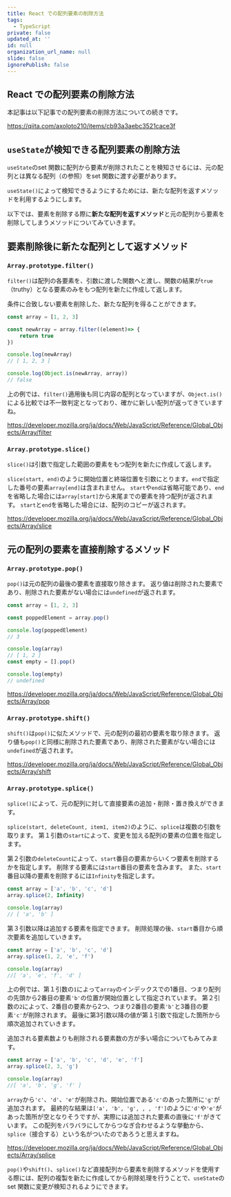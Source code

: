 ```yaml
---
title: React での配列要素の削除方法
tags:
  - TypeScript
private: false
updated_at: ''
id: null
organization_url_name: null
slide: false
ignorePublish: false
---
```

## React での配列要素の削除方法
本記事は以下記事での配列要素の削除方法についての続きです。

https://qiita.com/axoloto210/items/cb93a3aebc3521cace3f

## `useState`が検知できる配列要素の削除方法
`useState`のset 関数に配列から要素が削除されたことを検知させるには、元の配列とは異なる配列（の参照）をset 関数に渡す必要があります。

`useState()`によって検知できるようにするためには、新たな配列を返すメソッドを利用するようにします。

以下では、要素を削除する際に**新たな配列を返すメソッド**と元の配列から要素を削除してしまうメソッドについてみていきます。

## 要素削除後に新たな配列として返すメソッド
### `Array.prototype.filter()`
`filter()`は配列の各要素を、引数に渡した関数へと渡し、関数の結果が`true`（truthy）となる要素のみをもつ配列を新たに作成して返します。

条件に合致しない要素を削除した、新たな配列を得ることができます。

```ts
const array = [1, 2, 3]

const newArray = array.filter((element)=> {
    return true
})

console.log(newArray)
// [ 1, 2, 3 ]

console.log(Object.is(newArray, array))
// false
```
上の例では、`filter()`適用後も同じ内容の配列となっていますが、`Object.is()`による比較では不一致判定となっており、確かに新しい配列が返ってきていますね。

https://developer.mozilla.org/ja/docs/Web/JavaScript/Reference/Global_Objects/Array/filter

### `Array.prototype.slice()`
`slice()`は引数で指定した範囲の要素をもつ配列を新たに作成して返します。

`slice(start, end)`のように開始位置と終端位置を引数にとります。`end`で指定した番号の要素`array[end]`は含まれません。
`start`や`end`は省略可能であり、`end`を省略した場合には`array[start]`から末尾までの要素を持つ配列が返されます。
`start`と`end`を省略した場合には、配列のコピーが返されます。

https://developer.mozilla.org/ja/docs/Web/JavaScript/Reference/Global_Objects/Array/slice

## 元の配列の要素を直接削除するメソッド
### `Array.prototype.pop()`
`pop()`は元の配列の最後の要素を直接取り除きます。
返り値は削除された要素であり、削除された要素がない場合には`undefined`が返されます。
```ts
const array = [1, 2, 3]

const poppedElement = array.pop()

console.log(poppedElement)
// 3

console.log(array)
// [ 1, 2 ]
const empty = [].pop()

console.log(empty)
// undefined
```

https://developer.mozilla.org/ja/docs/Web/JavaScript/Reference/Global_Objects/Array/pop

### `Array.prototype.shift()`
`shift()`は`pop()`に似たメソッドで、元の配列の最初の要素を取り除きます。
返り値も`pop()`と同様に削除された要素であり、削除された要素がない場合には`undefined`が返されます。

https://developer.mozilla.org/ja/docs/Web/JavaScript/Reference/Global_Objects/Array/shift

### `Array.prototype.splice()`
`splice()`によって、元の配列に対して直接要素の追加・削除・置き換えができます。

`splice(start, deleteCount, item1, item2)`のように、`splice`は複数の引数を取ります。
第１引数の`start`によって、変更を加える配列の要素の位置を指定します。

第２引数の`deleteCount`によって、`start`番目の要素からいくつ要素を削除するかを指定します。
削除する要素には`start`番目の要素を含みます。
また、`start`番目以降の要素を削除するには`Infinity`を指定します。
```ts
const array = ['a', 'b', 'c', 'd']
array.splice(2, Infinity)

console.log(array)
// [ 'a', 'b' ]
```

第３引数以降は追加する要素を指定できます。
削除処理の後、`start`番目から順次要素を追加していきます。

```ts
const array = ['a', 'b', 'c', 'd']
array.splice(1, 2, 'e', 'f')

console.log(array)
//[ 'a', 'e', 'f', 'd' ]
```
上の例では、第１引数の`1`によって`array`のインデックスでの1番目、つまり配列の先頭から2番目の要素`'b'`の位置が開始位置として指定されています。
第２引数の`2`によって、2番目の要素から2つ、つまり2番目の要素`'b'`と3番目の要素`'c'`が削除されます。
最後に第3引数以降の値が第１引数で指定した箇所から順次追加されていきます。

追加される要素数よりも削除される要素数の方が多い場合についてもみてみます。
```ts
const array = ['a', 'b', 'c', 'd', 'e', 'f']
array.splice(2, 3, 'g')

console.log(array)
//[ 'a', 'b', 'g', 'f' ]
```
`array`から`'c'`、`'d'`、`'e'`が削除され、開始位置である`'c'`のあった箇所に`'g'`が追加されます。
最終的な結果は`['a', 'b', 'g', , , 'f']`のように`'d'`や`'e'`があった箇所が空となりそうですが、実際には追加された要素の直後に`'f'`がきています。
この配列をバラバラにしてからつなぎ合わせるような挙動から、`splice`（接合する）という名がついたのであろうと思えますね。

https://developer.mozilla.org/ja/docs/Web/JavaScript/Reference/Global_Objects/Array/splice

`pop()`や`shift()`、`splice()`など直接配列から要素を削除するメソッドを使用する際には、配列の複製を新たに作成してから削除処理を行うことで、`useState`のset 関数に変更が検知されるようにできます。